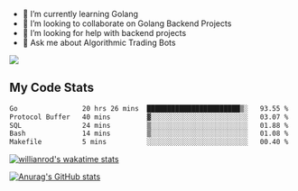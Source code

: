
- 🌱 I’m currently learning Golang
- 👯 I’m looking to collaborate on Golang Backend Projects
- 🤔 I’m looking for help with backend projects
- 💬 Ask me about Algorithmic Trading Bots

![](https://github-profile-trophy.vercel.app/?username=kevinbarrero)

## My Code Stats

<!--START_SECTION:waka-->

```txt
Go                20 hrs 26 mins  ███████████████████████▒░   93.55 %
Protocol Buffer   40 mins         ▓░░░░░░░░░░░░░░░░░░░░░░░░   03.07 %
SQL               24 mins         ▒░░░░░░░░░░░░░░░░░░░░░░░░   01.88 %
Bash              14 mins         ▒░░░░░░░░░░░░░░░░░░░░░░░░   01.08 %
Makefile          5 mins          ░░░░░░░░░░░░░░░░░░░░░░░░░   00.40 %
```

<!--END_SECTION:waka-->

[![willianrod's wakatime stats](https://github-readme-stats.vercel.app/api/wakatime?username=holdandup&layout=compact&theme=react&custom_title=Wakatime%20All%20Time%20Stats&langs_count=8)](https://github.com/anuraghazra/github-readme-stats)

[![Anurag's GitHub stats](https://github-readme-stats.vercel.app/api?username=Kevinbarrero)](https://github.com/anuraghazra/github-readme-stats)





